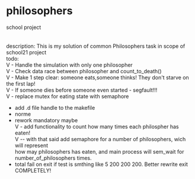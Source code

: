 # philosophers
school project
<br><br><br>
description:
This is my solution of common Philosophers task in scope of school21 project
<br>
todo:
<br>
V - Handle the simulation with only one philosopher <br>
V - Check data race between philosopher and count_to_death()<br>
V - Make 1 step clear: someone eats,someone thinks! They don't starve on the first lap!<br>
V - If someone dies before someone even started - segfault!!!<br>
V - replace mutex for eating state with semaphore <br>
 - add .d file handle to the makefile<br>
 - norme<br>
 - rework mandatory maybe<br>
V - add functionality to count how many times each philospher has eaten!<br>
V -- with that said add semaphore for a number of philosophers, wich will represent<br>
	how may philosophers has eaten, and main process will sem_wait for number_of_philosophers times.<br>
 - total fail on exit if test is smthing like 5 200 200 200. Better rewrite exit COMPLETELY!<br>
